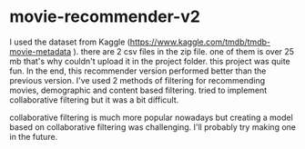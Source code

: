 # movie-recommender-v2

I used the dataset from Kaggle (https://www.kaggle.com/tmdb/tmdb-movie-metadata ). there are 2 csv files in the zip file. one of them is over 25 mb that's why couldn't upload it in the project folder. this project was quite fun. In the end, this recommender version performed better than the previous version. I've used 2 methods of filtering for recommending movies, demographic and content based filtering. tried to implement collaborative filtering but it was a bit difficult.

collaborative filtering is much more popular nowadays but creating a model based on collaborative filtering was challenging. I'll probably try making one in the future.
